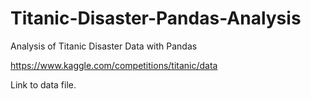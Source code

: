 # Titanic-Disaster-Pandas-Analysis
Analysis of Titanic Disaster Data with Pandas

https://www.kaggle.com/competitions/titanic/data

Link to data file.
